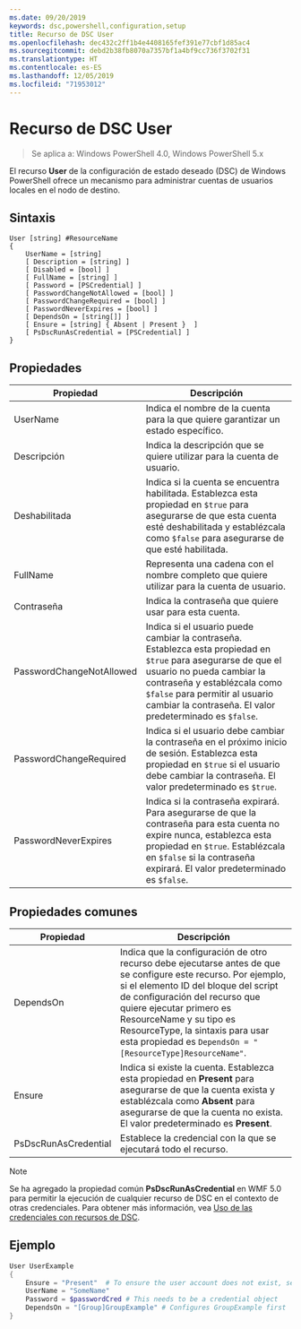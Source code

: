 ```yaml
---
ms.date: 09/20/2019
keywords: dsc,powershell,configuration,setup
title: Recurso de DSC User
ms.openlocfilehash: dec432c2ff1b4e4408165fef391e77cbf1d85ac4
ms.sourcegitcommit: debd2b38fb8070a7357bf1a4bf9cc736f3702f31
ms.translationtype: HT
ms.contentlocale: es-ES
ms.lasthandoff: 12/05/2019
ms.locfileid: "71953012"
---
```

# <a name="dsc-user-resource"></a>Recurso de DSC User

> Se aplica a: Windows PowerShell 4.0, Windows PowerShell 5.x

El recurso **User** de la configuración de estado deseado (DSC) de Windows PowerShell ofrece un mecanismo para administrar cuentas de usuarios locales en el nodo de destino.

## <a name="syntax"></a>Sintaxis

```Syntax
User [string] #ResourceName
{
    UserName = [string]
    [ Description = [string] ]
    [ Disabled = [bool] ]
    [ FullName = [string] ]
    [ Password = [PSCredential] ]
    [ PasswordChangeNotAllowed = [bool] ]
    [ PasswordChangeRequired = [bool] ]
    [ PasswordNeverExpires = [bool] ]
    [ DependsOn = [string[]] ]
    [ Ensure = [string] { Absent | Present }  ]
    [ PsDscRunAsCredential = [PSCredential] ]
}
```

## <a name="properties"></a>Propiedades

|Propiedad |Descripción |
|---|---|
|UserName |Indica el nombre de la cuenta para la que quiere garantizar un estado específico. |
|Descripción |Indica la descripción que se quiere utilizar para la cuenta de usuario. |
|Deshabilitada |Indica si la cuenta se encuentra habilitada. Establezca esta propiedad en `$true` para asegurarse de que esta cuenta esté deshabilitada y establézcala como `$false` para asegurarse de que esté habilitada. |
|FullName |Representa una cadena con el nombre completo que quiere utilizar para la cuenta de usuario. |
|Contraseña |Indica la contraseña que quiere usar para esta cuenta. |
|PasswordChangeNotAllowed |Indica si el usuario puede cambiar la contraseña. Establezca esta propiedad en `$true` para asegurarse de que el usuario no pueda cambiar la contraseña y establézcala como `$false` para permitir al usuario cambiar la contraseña. El valor predeterminado es `$false`. |
|PasswordChangeRequired |Indica si el usuario debe cambiar la contraseña en el próximo inicio de sesión. Establezca esta propiedad en `$true` si el usuario debe cambiar la contraseña. El valor predeterminado es `$true`. |
|PasswordNeverExpires |Indica si la contraseña expirará. Para asegurarse de que la contraseña para esta cuenta no expire nunca, establezca esta propiedad en `$true`. Establézcala en `$false` si la contraseña expirará. El valor predeterminado es `$false`. |

## <a name="common-properties"></a>Propiedades comunes

|Propiedad |Descripción |
|---|---|
|DependsOn |Indica que la configuración de otro recurso debe ejecutarse antes de que se configure este recurso. Por ejemplo, si el elemento ID del bloque del script de configuración del recurso que quiere ejecutar primero es ResourceName y su tipo es ResourceType, la sintaxis para usar esta propiedad es `DependsOn = "[ResourceType]ResourceName"`. |
|Ensure |Indica si existe la cuenta. Establezca esta propiedad en **Present** para asegurarse de que la cuenta exista y establézcala como **Absent** para asegurarse de que la cuenta no exista. El valor predeterminado es **Present**. |
|PsDscRunAsCredential |Establece la credencial con la que se ejecutará todo el recurso. |

> [!NOTE]
> Se ha agregado la propiedad común **PsDscRunAsCredential** en WMF 5.0 para permitir la ejecución de cualquier recurso de DSC en el contexto de otras credenciales. Para obtener más información, vea [Uso de las credenciales con recursos de DSC](../../../configurations/runasuser.md).

## <a name="example"></a>Ejemplo

```powershell
User UserExample
{
    Ensure = "Present"  # To ensure the user account does not exist, set Ensure to "Absent"
    UserName = "SomeName"
    Password = $passwordCred # This needs to be a credential object
    DependsOn = "[Group]GroupExample" # Configures GroupExample first
}
```